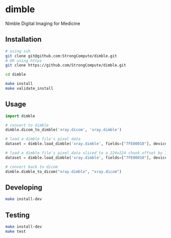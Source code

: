 # dimble

Nimble Digital Imaging for Medicine

## Installation

```sh
# using ssh
git clone git@github.com:StrongCompute/dimble.git
# OR using https
git clone https://github.com/StrongCompute/dimble.git

cd dimble

make install
make validate_install
```


## Usage

```python
import dimble

# convert to dimble
dimble.dicom_to_dimble('xray.dicom', 'xray.dimble')

# load a dimble file's pixel data
dataset = dimble.load_dimble('xray.dimble', fields=["7FE00010"], device="cpu")

# load a dimble file's pixel data sliced to a 224x224 chunk offset by 100 in each dimension
dataset = dimble.load_dimble('xray.dimble', fields=["7FE00010"], device="cpu", slices=[slice(100:100+224), slice(100:100+224)])

# convert back to dicom
dimble.dimble_to_dicom("xray.dimble", "xray.dicom")
```


## Developing

```sh
make install-dev
```


## Testing

```sh
make install-dev
make test
```
